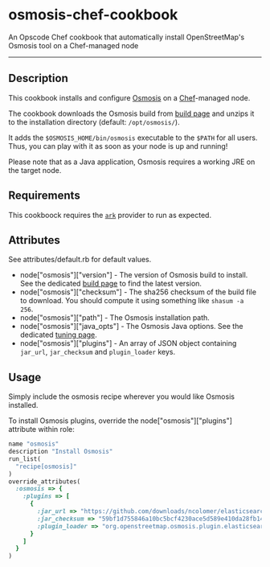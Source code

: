 # osmosis-chef-cookbook

An Opscode Chef cookbook that automatically install OpenStreetMap's Osmosis tool on a Chef-managed node

- - -

## Description

This cookbook installs and configure [Osmosis](http://wiki.openstreetmap.org/wiki/Osmosis) on a [Chef](http://www.opscode.com/chef/)-managed node.

The cookbook downloads the Osmosis build from [build page](http://dev.openstreetmap.org/~bretth/osmosis-build/) and unzips it to the installation directory (default: `/opt/osmosis/`).

It adds the `$OSMOSIS_HOME/bin/osmosis` executable to the `$PATH` for all users. Thus, you can play with it as soon as your node is up and running!

Please note that as a Java application, Osmosis requires a working JRE on the target node.

## Requirements

This cookboock requires the [`ark`](https://github.com/opscode-cookbooks/ark) provider to run as expected.

## Attributes

See attributes/default.rb for default values.

* node["osmosis"]["version"] - The version of Osmosis build to install. See the dedicated [build page](http://dev.openstreetmap.org/~bretth/osmosis-build/) to find the latest version.
* node["osmosis"]["checksum"] - The sha256 checksum of the build file to download. You should compute it using something like <code>shasum -a 256</code>.
* node["osmosis"]["path"] - The Osmosis installation path.
* node["osmosis"]["java_opts"] - The Osmosis Java options. See the dedicated [tuning page](http://wiki.openstreetmap.org/wiki/Osmosis/Tuning).
* node["osmosis"]["plugins"] - An array of JSON object containing <code>jar_url</code>, <code>jar_checksum</code> and <code>plugin_loader</code> keys.

## Usage

Simply include the osmosis recipe wherever you would like Osmosis installed.

To install Osmosis plugins, override the node["osmosis"]["plugins"] attribute within role:

```ruby
name "osmosis"
description "Install Osmosis"
run_list(
  "recipe[osmosis]"
)
override_attributes(
  :osmosis => {
    :plugins => [
      {
        :jar_url => "https://github.com/downloads/ncolomer/elasticsearch-osmosis-plugin/elasticsearch-osmosis-plugin-1.2.0.jar",
        :jar_checksum => "59bf1d755846a10bc5bcf4230ace5d589e410da28fb142d0566e232ad7d18e25"
        :plugin_loader => "org.openstreetmap.osmosis.plugin.elasticsearch.ElasticSearchWriterPluginLoader"
      }
    ]
  }
)
```